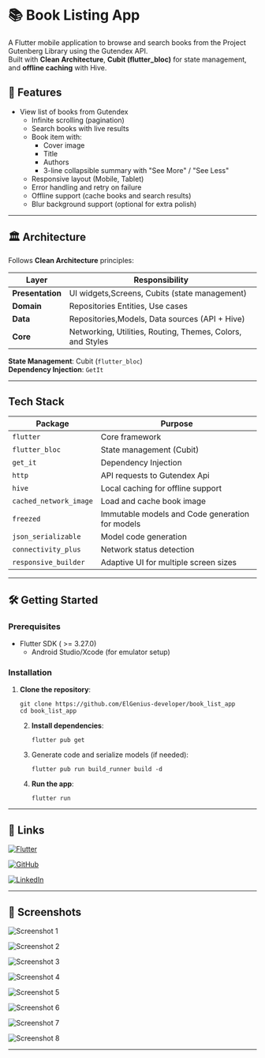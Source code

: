 # 📚 Book Listing App

A Flutter mobile application to browse and search books from the Project Gutenberg Library using the Gutendex API.  
Built with **Clean Architecture**, **Cubit (flutter_bloc)** for state management, and **offline caching** with Hive.

## 🚀 Features

- View list of books from Gutendex
    - Infinite scrolling (pagination)
    - Search books with live results
    - Book item with:
        - Cover image
        - Title
        - Authors
        - 3-line collapsible summary with "See More" / "See Less"
    - Responsive layout (Mobile, Tablet)
    - Error handling and retry on failure
    - Offline support (cache books and search results)
    - Blur background support (optional for extra polish)

---

## 🏛 Architecture

Follows **Clean Architecture** principles:

| Layer            | Responsibility                                             |
|------------------|------------------------------------------------------------|
| **Presentation** | UI widgets,Screens, Cubits (state management)              |
| **Domain**       | Repositories Entities, Use cases                           |
| **Data**         | Repositories,Models, Data sources (API + Hive)             |
| **Core**         | Networking, Utilities, Routing, Themes, Colors, and Styles |

**State Management**: Cubit (`flutter_bloc`)  
**Dependency Injection**: `GetIt`

---

## Tech Stack

| Package                | Purpose                                         |
|------------------------|-------------------------------------------------|
| `flutter`              | Core framework                                  |
| `flutter_bloc`         | State management (Cubit)                        |
| `get_it`               | Dependency Injection                            |
| `http`                 | API requests to Gutendex Api                    |
| `hive`                 | Local caching for offline support               |
| `cached_network_image` | Load and cache book image                       |
| `freezed`              | Immutable models and Code generation for models |
| `json_serializable`    | Model code generation                           |
| `connectivity_plus`    | Network status detection                        |
| `responsive_builder`   | Adaptive UI for multiple screen sizes           |

---

## 🛠 Getting Started

### Prerequisites

- Flutter SDK ( >= 3.27.0)
    - Android Studio/Xcode (for emulator setup)

### Installation

1. **Clone the repository**:
   ```
   git clone https://github.com/ElGenius-developer/book_list_app
   cd book_list_app 
   ```

    2. **Install dependencies**:
       ```
       flutter pub get

    3. Generate code and serialize models (if needed):
       ```
       flutter pub run build_runner build -d
       ```
    4. **Run the app**:
       ```
       flutter run
       ```

---

## 🙌 Links

[![Flutter](https://img.shields.io/badge/Flutter-02569B?style=for-the-badge&logo=flutter&logoColor=white)](https://flutter.dev/)

[![GitHub](https://img.shields.io/badge/GitHub-100000?style=for-the-badge&logo=github&logoColor=white)](https://github.com/ElGenius-developer)

[![LinkedIn](https://img.shields.io/badge/LinkedIn-0077B5?style=for-the-badge&logo=linkedin&logoColor=white)](https://www.linkedin.com/in/ahmed-developer)

---

## 📸 Screenshots

![ Screenshot 1](https://github.com/ElGenius-developer/book_list_app/screen_shots/books_list.png?raw=true)

![Screenshot 2](https://github.com/ElGenius-developer/book_list_app/blob/main/screen_shots/loading.png?raw=true)

![Screenshot 3](https://github.com/ElGenius-developer/book_list_app/blob/main/screen_shots/book_details.png?raw=true)

![Screenshot 4](https://github.com/ElGenius-developer/book_list_app/blob/main/screen_shots/no_results.png?raw=true)

![Screenshot 5](https://github.com/ElGenius-developer/book_list_app/blob/main/screen_shots/result_with_full_summary.png?raw=true)

![Screenshot 6](https://github.com/ElGenius-developer/book_list_app/blob/main/screen_shots/result_with_loadmore.png?raw=true)

![Screenshot 7](https://github.com/ElGenius-developer/book_list_app/blob/main/screen_shots/search_result_on_mobile.png?raw=true)

![Screenshot 8](https://github.com/ElGenius-developer/book_list_app/blob/main/screen_shots/search_result_on_tablet.png?raw=true)

---